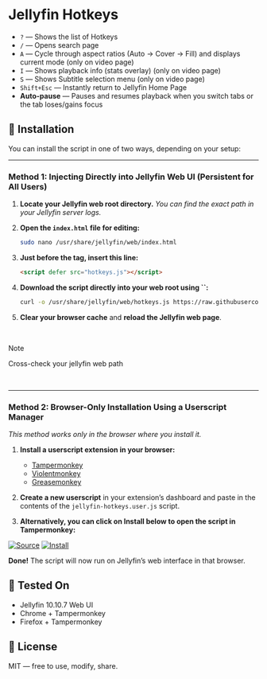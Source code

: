 # Jellyfin Hotkeys


- `?` — Shows the list of Hotkeys
-  `/` — Opens search page
- `A` — Cycle through aspect ratios (Auto → Cover → Fill) and displays current mode (only on video page)
- `I` — Shows playback info (stats overlay) (only on video page)
- `S` — Shows Subtitle selection menu (only on video page)
- `Shift+Esc` — Instantly return to Jellyfin Home Page
- **Auto-pause** — Pauses and resumes playback when you switch tabs or the tab loses/gains focus

## 🔧 Installation

You can install the script in one of two ways, depending on your setup:

---

### **Method 1: Injecting Directly into Jellyfin Web UI (Persistent for All Users)**

1. **Locate your Jellyfin web root directory.**
   _You can find the exact path in your Jellyfin server logs._

2. **Open the `index.html` file for editing:**
   ```bash
   sudo nano /usr/share/jellyfin/web/index.html
   ```

3. **Just before the </head> tag, insert this line:**
    ```html
    <script defer src="hotkeys.js"></script>
    ```

4. **Download the script directly into your web root using **``**:**

   ```bash
   curl -o /usr/share/jellyfin/web/hotkeys.js https://raw.githubusercontent.com/n00bcodr/jellyfin-hotkeys/main/hotkeys.js
   ```

5. **Clear your browser cache** and **reload the Jellyfin web page**.

<br>

> [!NOTE]
> Cross-check your jellyfin web path

<br>

---

### **Method 2: Browser-Only Installation Using a Userscript Manager**

*This method works only in the browser where you install it.*

1. **Install a userscript extension in your browser:**

   - [Tampermonkey](https://www.tampermonkey.net/)
   - [Violentmonkey](https://violentmonkey.github.io/)
   - [Greasemonkey](https://addons.mozilla.org/en-GB/firefox/addon/greasemonkey/)

2. **Create a new userscript** in your extension’s dashboard and paste in the contents of the `jellyfin-hotkeys.user.js` script.

3. **Alternatively, you can click on Install below to open the script in Tampermonkey:**

[![Source](https://img.shields.io/badge/Source-green)](https://github.com/n00bcodr/Jellyfin-Hotkeys/blob/main/jellyfin-hotkeys.user.js)
[![Install](https://img.shields.io/badge/Install-blue)](https://github.com/n00bcodr/Jellyfin-Hotkeys/raw/main/jellyfin-hotkeys.user.js)


**Done!** The script will now run on Jellyfin’s web interface in that browser.


## 🧪 Tested On

- Jellyfin 10.10.7 Web UI
- Chrome + Tampermonkey
- Firefox + Tampermonkey


## 📜 License

MIT — free to use, modify, share.
